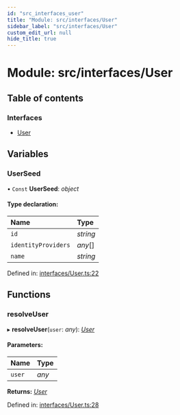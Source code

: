```yaml
---
id: "src_interfaces_user"
title: "Module: src/interfaces/User"
sidebar_label: "src/interfaces/User"
custom_edit_url: null
hide_title: true
---
```


# Module: src/interfaces/User

## Table of contents

### Interfaces

- [User](../interfaces/src_interfaces_user.user.md)

## Variables

### UserSeed

• `Const` **UserSeed**: *object*

#### Type declaration:

Name | Type |
:------ | :------ |
`id` | *string* |
`identityProviders` | *any*[] |
`name` | *string* |

Defined in: [interfaces/User.ts:22](https://github.com/xr3ngine/xr3ngine/blob/673ad6a5f/packages/common/src/interfaces/User.ts#L22)

## Functions

### resolveUser

▸ **resolveUser**(`user`: *any*): [*User*](../interfaces/src_interfaces_user.user.md)

#### Parameters:

Name | Type |
:------ | :------ |
`user` | *any* |

**Returns:** [*User*](../interfaces/src_interfaces_user.user.md)

Defined in: [interfaces/User.ts:28](https://github.com/xr3ngine/xr3ngine/blob/673ad6a5f/packages/common/src/interfaces/User.ts#L28)
